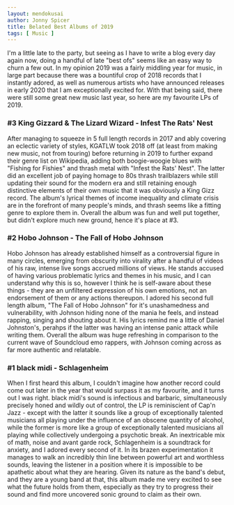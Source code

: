 ```yaml
---
layout: mendokusai
author: Jonny Spicer
title: Belated Best Albums of 2019
tags: [ Music ]
---
```

I'm a little late to the party, but seeing as I have to write a blog every day again now, doing a handful of late "best ofs" seems like an easy way to churn a few out. In my opinion 2019 was a fairly middling
year for music, in large part because there was a bountiful crop of 2018 records that I instantly adored, as well as numerous artists who have announced releases in early 2020 that I am exceptionally excited for.
With that being said, there were still some great new music last year, so here are my favourite LPs of 2019.

### #3 King Gizzard & The Lizard Wizard - Infest The Rats' Nest

After managing to squeeze in 5 full length records in 2017 and ably covering an eclectic variety of styles, KGATLW took 2018 off (at least from making new music, not from touring) before returning in 2019 to
further expand their genre list on Wikipedia, adding both boogie-woogie blues with "Fishing for Fishies" and thrash metal with "Infest the Rats' Nest". The latter did an excellent job of paying homage to 80s thrash
trailblazers while still updating their sound for the modern era and still retaining enough distinctive elements of their own music that it was obviously a King Gizz record. The album's lyrical themes of income
inequality and climate crisis are in the forefront of many people's minds, and thrash seems like a fitting genre to explore them in. Overall the album was fun and well put together, but didn't explore much new
ground, hence it's place at #3.

### #2 Hobo Johnson - The Fall of Hobo Johnson

Hobo Johnson has already established himself as a controversial figure in many circles, emerging from obscurity into virality after a handful of videos of his raw, intense live songs accrued millions of views. He
stands accused of having various problematic lyrics and themes in his music, and I can understand why this is so, however I think he is self-aware about these things - they are an unfiltered expression of his own
emotions, not an endorsement of them or any actions thereupon. I adored his second full length album, "The Fall of Hobo Johnson" for it's unashamedness and vulnerability, with Johnson hiding none of the mania he
feels, and instead rapping, singing and shouting about it. His lyrics remind me a little of Daniel Johnston's, perahps if the latter was having an intense panic attack while writing them. Overall the album was
huge refreshing in comparison to the current wave of Soundcloud emo rappers, with Johnson coming across as far more authentic and relatable.

### #1 black midi - Schlagenheim

When I first heard this album, I couldn't imagine how another record could come out later in the year that would surpass it as my favourite, and it turns out I was right. black midi's sound is infectious and
barbaric, simultaneously precisely honed and wildly out of control, the LP is reminiscient of Cap'n Jazz - except with the latter it sounds like a group of exceptionally talented musicians all playing under the
influence of an obscene quantity of alcohol, while the former is more like a group of exceptionally talented musicians all playing while collectively undergoing a psychotic break. An inextricable mix of math, noise
and avant garde rock, Schlagenheim is a soundtrack for anxiety, and I adored every second of it. In its brazen experimentation it manages to walk an incredibly thin line between powerful art and worthless sounds,
leaving the listener in a position where it is impossible to be apathetic about what they are hearing. Given its nature as the band's debut, and they are a young band at that, this album made me very excited to
see what the future holds from them, especially as they try to progress their sound and find more uncovered sonic ground to claim as their own.